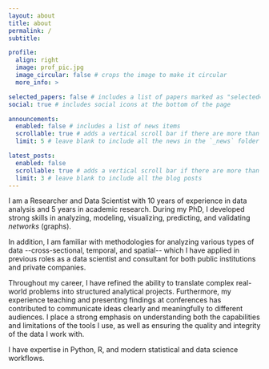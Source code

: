 ```yaml
---
layout: about
title: about
permalink: /
subtitle:

profile:
  align: right
  image: prof_pic.jpg
  image_circular: false # crops the image to make it circular
  more_info: >

selected_papers: false # includes a list of papers marked as "selected={true}"
social: true # includes social icons at the bottom of the page

announcements:
  enabled: false # includes a list of news items
  scrollable: true # adds a vertical scroll bar if there are more than 3 news items
  limit: 5 # leave blank to include all the news in the `_news` folder

latest_posts:
  enabled: false
  scrollable: true # adds a vertical scroll bar if there are more than 3 new posts items
  limit: 3 # leave blank to include all the blog posts
---
```


I am a Researcher and Data Scientist with 10 years of experience in data analysis and 5 years in academic research. During my PhD, I developed strong skills in analyzing, modeling, visualizing, predicting, and validating *networks* (graphs).

In addition, I am familiar with methodologies for analyzing various types of data --cross-sectional, temporal, and spatial-- which I have applied in previous roles as a data scientist and consultant for both public institutions and private companies.

Throughout my career, I have refined the ability to translate complex real-world problems into structured analytical projects. Furthermore, my experience teaching and presenting findings at conferences has contributed to communicate ideas clearly and meaningfully to different audiences. I place a strong emphasis on understanding both the capabilities and limitations of the tools I use, as well as ensuring the quality and integrity of the data I work with.

I have expertise in Python, R, and modern statistical and data science workflows.
